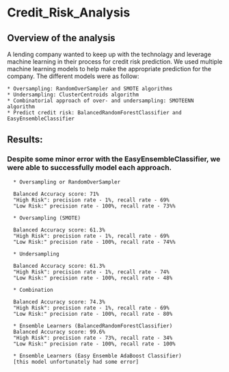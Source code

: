 # Credit_Risk_Analysis

## Overview of the analysis
A lending company wanted to keep up with the technolagy and leverage machine learning in their process for credit risk prediction. We used multiple machine learning models to help make the appropriate prediction for the company. The different models were as follow: 

    * Oversampling: RandomOverSampler and SMOTE algorithms
    * Undersampling: ClusterCentroids algorithm
    * Combinatorial approach of over- and undersampling: SMOTEENN algorithm
    * Predict credit risk: BalancedRandomForestClassifier and EasyEnsembleClassifier

## Results:
### Despite some minor error with the EasyEnsembleClassifier, we were able to successfully model each approach.
      * Oversampling or RandomOverSampler 
      
      Balanced Accuracy score: 71%
      "High Risk": precision rate - 1%, recall rate - 69%
      "Low Risk:" precision rate - 100%, recall rate - 73%%

      * Oversampling (SMOTE)
      
      Balanced Accuracy score: 61.3%
      "High Risk": precision rate - 1%, recall rate - 69%
      "Low Risk:" precision rate - 100%, recall rate - 74%%

      * Undersampling
      
      Balanced Accuracy score: 61.3%
      "High Risk": precision rate - 1%, recall rate - 74%
      "Low Risk:" precision rate - 100%, recall rate - 48%

      * Combination
      
      Balanced Accuracy score: 74.3%
      "High Risk": precision rate - 1%, recall rate - 69%
      "Low Risk:" precision rate - 100%, recall rate - 80%

      * Ensemble Learners (BalancedRandomForestClassifier)
      Balanced Accuracy score: 99.6%
      "High Risk": precision rate - 73%, recall rate - 34%
      "Low Risk:" precision rate - 100%, recall rate - 100%
      
      * Ensemble Learners (Easy Ensemble AdaBoost Classifier)
      [this model unfortunately had some error]
      

